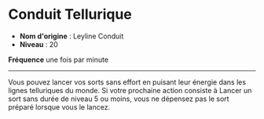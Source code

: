 # Conduit Tellurique

 * **Nom d'origine** : Leyline Conduit
 * **Niveau** : 20


<p><strong>Fréquence</strong>  une fois par minute</p>
<hr>
<p>Vous pouvez lancer vos sorts sans effort en puisant leur énergie dans les lignes telluriques du monde. Si votre prochaine action consiste à Lancer un sort sans durée de niveau 5 ou moins, vous ne dépensez pas le sort préparé lorsque vous le lancez.</p>
